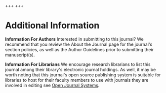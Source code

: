 +++
+++

# Additional Information

**Information For Authors**
Interested in submitting to this journal? We recommend that you review the About the Journal page for the journal's section policies, as well as the Author Guidelines prior to submitting their manuscript(s).

**Information For Librarians**
We encourage research librarians to list this journal among their library's electronic journal holdings. As well, it may be worth noting that this journal's open source publishing system is suitable for libraries to host for their faculty members to use with journals they are involved in editing see [Open Journal Systems](https://pkp.sfu.ca/ojs/). 
